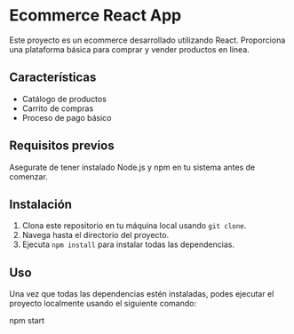 # Ecommerce React App

Este proyecto es un ecommerce desarrollado utilizando React. Proporciona una plataforma básica para comprar y vender productos en línea.

## Características

- Catálogo de productos
- Carrito de compras
- Proceso de pago básico

## Requisitos previos

Asegurate de tener instalado Node.js y npm en tu sistema antes de comenzar.

## Instalación

1. Clona este repositorio en tu máquina local usando `git clone`.
2. Navega hasta el directorio del proyecto.
3. Ejecuta `npm install` para instalar todas las dependencias.

## Uso

Una vez que todas las dependencias estén instaladas, podes ejecutar el proyecto localmente usando el siguiente comando:

npm start
